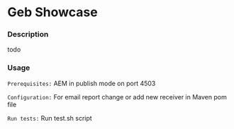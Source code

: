 # Geb Showcase
### Description

todo

### Usage
`Prerequisites:`  AEM in publish mode on port 4503

`Configuration:` For email report change or add new receiver in Maven pom file

`Run tests:` Run test.sh script




